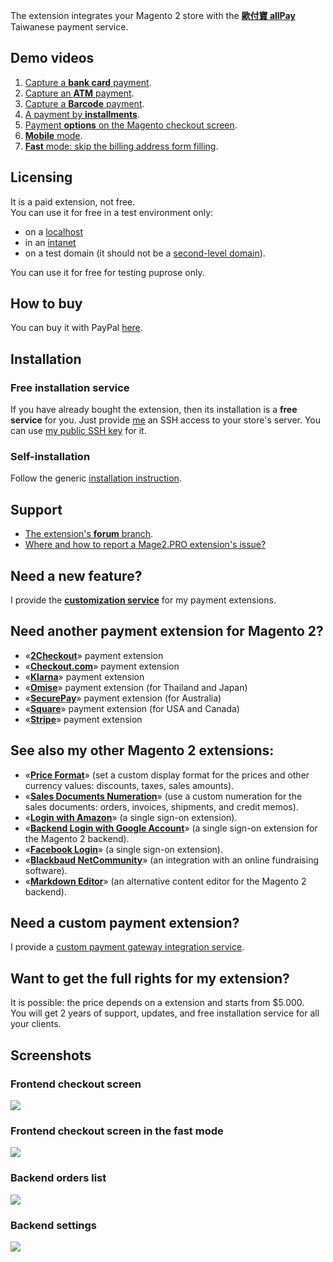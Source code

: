 The extension integrates your Magento 2 store with the **[歐付寶 allPay](https://www.allpay.com.tw)** Taiwanese payment service.

## Demo videos

1. [Capture a **bank card** payment](https://www.youtube.com/watch?v=tmy-YbPGrio).
2. [Capture an **ATM** payment](https://www.youtube.com/watch?v=1S-j8UbXZtA).
3. [Capture a **Barcode** payment](https://www.youtube.com/watch?v=ujA-BOQV6GM).
4. [A payment by **installments**](https://www.youtube.com/watch?v=rAkXZlP8Xok).
5. [Payment **options** on the Magento checkout screen](https://www.youtube.com/watch?v=V0vYTeRALyo).
6. [**Mobile** mode](https://www.youtube.com/watch?v=vZGABg-31xo).
7. [**Fast** mode: skip the billing address form filling](https://www.youtube.com/watch?v=a-gTR5JNlwk).

## Licensing
It is a paid extension, not free.  
You can use it for free in a test environment only: 
- on a [localhost](https://en.wikipedia.org/wiki/Localhost)
- in an [intanet](https://en.wikipedia.org/wiki/Intranet)
- on a test domain (it should not be a [second-level domain](https://en.wikipedia.org/wiki/Second-level_domain)).

You can use it for free for testing puprose only.

## How to buy

You can buy it with PayPal [here](https://mage2.pro/t/1791).

## Installation
### Free installation service
If you have already bought the extension, then its installation is a **free service** for you. Just provide [me](https://mage2.pro/users/dmitry_fedyuk) an SSH access to your store's server. You can use [my public SSH key](https://mage2.pro/t/2092) for it.

### Self-installation 
Follow the generic [installation instruction](https://mage2.pro/t/263). 

## Support
- [The extension's **forum** branch](https://mage2.pro/c/extensions/allpay).
- [Where and how to report a Mage2.PRO extension's issue?](https://mage2.pro/t/2034)

## Need a new feature?
I provide the [**customization service**](https://mage2.pro/t/2020) for my payment extensions.

## Need another payment extension for Magento 2?

- «[**2Checkout**](https://mage2.pro/c/extensions/2checkout)» payment extension
- «[**Checkout.com**](https://mage2.pro/c/extensions/checkout-com)» payment extension
- «[**Klarna**](https://mage2.pro/c/extensions/klarna)» payment extension
- «[**Omise**](https://mage2.pro/c/extensions/omise)» payment extension (for Thailand and Japan)
- «[**SecurePay**](https://mage2.pro/c/extensions/securepay)» payment extension (for Australia)
- «[**Square**](https://mage2.pro/c/extensions/square)» payment extension (for USA and Canada)
- «[**Stripe**](https://mage2.pro/c/extensions/stripe)» payment extension

## See also my other Magento 2 extensions:

- «[**Price Format**](https://mage2.pro/c/extensions/price-format)» (set a custom display format for the prices and other currency values: discounts, taxes, sales amounts).
- «[**Sales Documents Numeration**](https://mage2.pro/t/512)» (use a custom numeration for the sales documents: orders, invoices, shipments, and credit memos).
- «[**Login with Amazon**](https://mage2.pro/c/extensions/amazon-login)» (a single sign-on extension). 
- «[**Backend Login with Google Account**](https://mage2.pro/t/46)» (a single sign-on extension for the Magento 2 backend). 
- «[**Facebook Login**](https://mage2.pro/c/extensions/facebook-login)» (a single sign-on extension).
- «[**Blackbaud NetCommunity**](https://mage2.pro/c/extensions/blackbaud-netcommunity)» (an  integration with an online fundraising software).  
- «[**Markdown Editor**](https://mage2.pro/t/160)» (an alternative content editor for the Magento 2 backend).

## Need a custom payment extension?
I provide a [custom payment gateway integration service](https://mage2.pro/t/917).

## Want to get the full rights for my extension?
It is possible: the price depends on a extension and starts from $5.000.  
You will get 2 years of support, updates, and free installation service for all your clients.

## Screenshots
### Frontend checkout screen
![](https://mage2.pro/uploads/default/original/2X/d/d5a9df1dccbd3b39848379b0aa7e5465c4a21adf.png)

### Frontend checkout screen in the fast mode
![](https://mage2.pro/uploads/default/original/2X/8/8c51244f8c9d30eb1afdea2cb8efcb45a91e0d39.png)

### Backend orders list
![](https://mage2.pro/uploads/default/original/2X/d/da7d7adc8ff2ba83924a51fe6d9d5c73db949833.png)

### Backend settings
![](https://mage2.pro/uploads/default/original/2X/f/f97a738fb619db48e37a066f01a7ab125db564a6.png)
